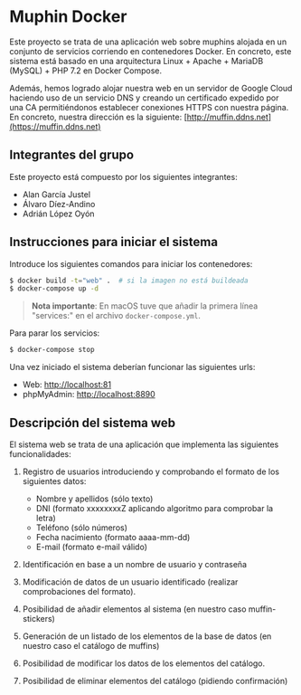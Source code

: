 # Muphin Docker

Este proyecto se trata de una aplicación web sobre muphins alojada en un
conjunto de servicios corriendo en contenedores Docker. En concreto, este
sistema está basado en una arquitectura Linux + Apache + MariaDB (MySQL) + PHP 7.2 en Docker Compose. 

Además, hemos logrado alojar nuestra web en un servidor de Google Cloud 
haciendo uso de un servicio DNS y creando un certificado expedido por una 
CA permitiéndonos establecer conexiones HTTPS con nuestra página. En concreto, 
nuestra dirección es la siguiente: [http://muffin.ddns.net](https://muffin.ddns.net)

## Integrantes del grupo

Este proyecto está compuesto por los siguientes integrantes:
- Alan García Justel
- Álvaro Díez-Andino
- Adrián López Oyón

## Instrucciones para iniciar el sistema

Introduce los siguientes comandos para iniciar los contenedores:
```bash
$ docker build -t="web" .  # si la imagen no está buildeada
$ docker-compose up -d
```

> **Nota importante**: En macOS tuve que añadir la primera línea "services:" en el
> archivo `docker-compose.yml`.

Para parar los servicios:
```bash
$ docker-compose stop
```

Una vez iniciado el sistema deberían funcionar las siguientes urls:
- Web: [http://localhost:81](http://localhost:81)
- phpMyAdmin: [http://localhost:8890](http://localhost:8890)

## Descripción del sistema web 

El sistema web se trata de una aplicación que implementa las siguientes
funcionalidades:

1. Registro de usuarios introduciendo y comprobando el formato de los
   siguientes datos:
    - Nombre y apellidos (sólo texto) 
    - DNI (formato xxxxxxxxZ aplicando algoritmo para comprobar la letra)
    - Teléfono (sólo números)
    - Fecha nacimiento (formato aaaa-mm-dd)
    - E-mail (formato e-mail válido)

2. Identificación en base a un nombre de usuario y contraseña

3. Modificación de datos de un usuario identificado (realizar comprobaciones
   del formato).

4. Posibilidad de añadir elementos al sistema (en nuestro caso muffin-stickers)

5. Generación de un listado de los elementos de la base de datos (en nuestro
   caso el catálogo de muffins)

6. Posibilidad de modificar los datos de los elementos del catálogo.

7. Posibilidad de eliminar elementos del catálogo (pidiendo confirmación)
